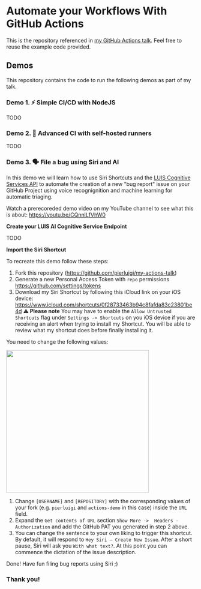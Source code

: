 # Automate your Workflows With GitHub Actions 

This is the repository referenced in [my GitHub Actions talk](https://docs.google.com/presentation/d/1rLTHa2Gp3vvky-ws-wjepFUMKtdGHpym2tTkouuIaJc/edit?usp=sharing). Feel free to reuse the example code provided.

## Demos
This repository contains the code to run the following demos as part of my talk.

### Demo 1. ⚡️ Simple CI/CD with NodeJS

TODO

### Demo 2. 📡 Advanced CI with self-hosted runners

TODO

### Demo 3. 🗣 File a bug using Siri and AI

In this demo we will learn how to use Siri Shortcuts and the [LUIS Cognitive Services API](https://www.luis.ai/) to automate the creation of a new "bug report" issue on your GitHub Project using voice recognignition and machine learning for automatic triaging.

Watch a prerecoreded demo video on my YouTube channel to see what this is about: https://youtu.be/CQnnlLfVhW0

**Create your LUIS AI Cognitive Service Endpoint**

TODO

**Import the Siri Shortcut**

To recreate this demo follow these steps:

1. Fork this repository (https://github.com/pierluigi/my-actions-talk)
2. Generate a new Personal Access Token with `repo` permissions https://github.com/settings/tokens
3. Download my Siri Shortcut by following this iCloud link on your iOS device: https://www.icloud.com/shortcuts/0f28733463b94c8fafda83c23801be4d 
    **⚠️ Please note** You may have to enable the `Allow Untrusted Shortcuts` flag under `Settings -> Shortcuts` on you iOS device if you are receiving an alert when trying to install my Shortcut. You will be able to review what my shortcut does before finally installing it.

You need to change the following values:

<img src="https://raw.githubusercontent.com/pierluigi/my-actions-talk/master/shortcuts-info.jpeg" width="380" />

1. Change `[USERNAME]` and `[REPOSITORY]` with the corresponding values of your fork (e.g. `pierluigi` and `actions-demo` in this case) inside the `URL` field. 
2. Expand the `Get contents of URL` section `Show More ->  Headers - Authorization` and add the GitHub PAT you generated in step 2 above.
3. You can change the sentence to your own liking to trigger this shortcut. By default, it will respond to `Hey Siri – Create New Issue`. After a short pause, Siri will ask you `With what text?`. At this point you can commence the dictation of the issue description.


Done! Have fun filing bug reports using Siri ;)

### Thank you!
